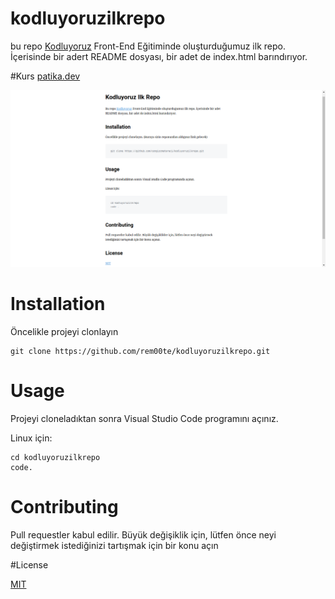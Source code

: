 # kodluyoruzilkrepo

bu repo [Kodluyoruz](https://kodluyoruz.org) Front-End Eğitiminde oluşturduğumuz ilk repo. İçerisinde bir adert README dosyası, bir adet de index.html barındırıyor.

#Kurs 
[patika.dev](https://patika.dev)

![](https://raw.githubusercontent.com/Kodluyoruz/taskforce/main/git/odev1/figures/markdown.png)


# Installation 

Öncelikle projeyi clonlayın 

```
git clone https://github.com/rem00te/kodluyoruzilkrepo.git
```


# Usage 

Projeyi cloneladıktan sonra Visual Studio Code programını açınız. 

Linux için:

```
cd kodluyoruzilkrepo
code. 
```

# Contributing 

Pull requestler kabul edilir. Büyük değişiklik için, lütfen önce neyi değiştirmek istediğinizi tartışmak için bir konu açın 

#License 

[MIT](https://choosealicense.com/licenses/mit/)

